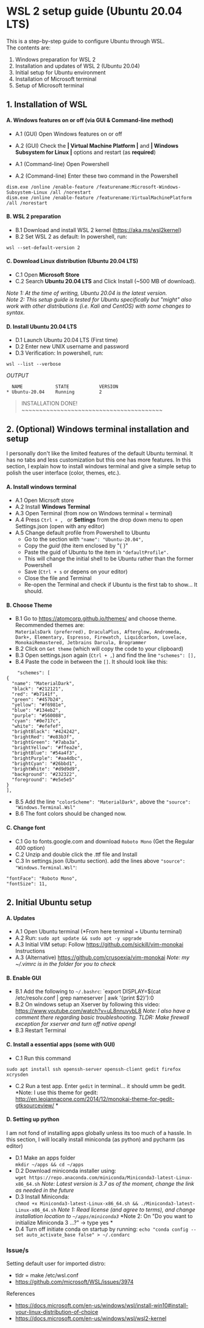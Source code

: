 # WSL 2 setup guide (Ubuntu 20.04 LTS) 
This is a step-by-step guide to configure Ubuntu through WSL.  
The contents are:  
1. Windows preparation for WSL 2
2. Installation and updates of WSL 2 (Ubuntu 20.04)
3. Initial setup for Ubuntu environment
4. Installation of Microsoft terminal
5. Setup of Microsoft terminal



## 1. Installation of WSL

#### A. Windows features on or off (via GUI & Command-line method)  

+ A.1 (GUI) Open Windows features on or off   
+ A.2 (GUI) Check the **| Virtual Machine Platform |** and **| Windows Subsystem for Linux |** options and restart (as **required**)  

+ A.1 (Command-line) Open Powershell  
+ A.2 (Command-line) Enter these two command in the Powershell  
```
dism.exe /online /enable-feature /featurename:Microsoft-Windows-Subsystem-Linux /all /norestart
dism.exe /online /enable-feature /featurename:VirtualMachinePlatform /all /norestart
```

#### B. WSL 2 preparation
+ B.1 Download and install WSL 2 kernel (https://aka.ms/wsl2kernel)
+ B.2 Set WSL 2 as default: In powershell, run:    
```
wsl --set-default-version 2
```

#### C. Download Linux distribution (Ubuntu 20.04 LTS)
+ C.1 Open **Microsoft Store** 
+ C.2 Search **Ubuntu 20.04 LTS** and Click Install (~500 MB of download).  

*Note 1: At the time of writing, Ubuntu 20.04 is the latest version.*  
*Note 2: This setup guide is tested for Ubuntu specifically but "might" also work with other distributions (i.e. Kali and CentOS) with some changes to syntax.*  

#### D. Install Ubuntu 20.04 LTS
+ D.1 Launch Ubuntu 20.04 LTS (First time)  
+ D.2 Enter new UNIX username and password  
+ D.3 Verification: In powershell, run:
```
wsl --list --verbose
```

*OUTPUT*  
```
  NAME            STATE           VERSION
* Ubuntu-20.04    Running         2
```

> INSTALLATION DONE! ~~~~~~~~~~~~~~~~~~~~~~~~~~~~~~~~~~~~~~~~

## 2. (Optional) Windows terminal installation and setup
I personally don't like the limited features of the default Ubuntu terminal. It has no tabs and less customization but this one has more features. In this section, I explain how to install windows terminal and give a simple setup to polish the user interface (color, themes, etc.).

#### A. Install windows terminal
+ A.1 Open Micrsoft store
+ A.2 Install **Windows Terminal**
+ A.3 Open Terminal (from now on Windows terminal = terminal)
+ A.4 Press `Ctrl + , ` or **Settings** from the drop down menu to open Settings.json (open with any editor)
+ A.5 Change default profile from Powershell to Ubuntu
  - Go to the section with `"name": "Ubuntu-20.04",`
  - Copy the *guid* (the item enclosed by "{ }"
  - Paste the guid of Ubuntu to the item in `"defaultProfile".`
  - This will change the initial shell to be Ubuntu rather than the former Powershell
  - Save (`Ctrl + s` or depens on your editor)
  - Close the file and Terminal
  - Re-open the Terminal and check if Ubuntu is the first tab to show... It should.

#### B. Choose Theme
+ B.1 Go to https://atomcorp.github.io/themes/ and choose theme. Recommended themes are:  
    `MaterialsDark (preferred), DraculaPlus, Afterglow, Andromeda, Dark+, Elementary, Espresso, Firewatch, Liquidcarbon, Lovelace, MonokaiRemastered, Jetbrains Darcula, Brogrammer`
+ B.2 Click on `Get theme` (which will copy the code to your clipboard)
+ B.3 Open settings.json again (`Ctrl + ,`) and find the line `"schemes": [],`
+ B.4 Paste the code in between the `[]`. It should look like this:
```
    "schemes": [
{
  "name": "MaterialDark",
  "black": "#212121",
  "red": "#b7141f",
  "green": "#457b24",
  "yellow": "#f6981e",
  "blue": "#134eb2",
  "purple": "#560088",
  "cyan": "#0e717c",
  "white": "#efefef",
  "brightBlack": "#424242",
  "brightRed": "#e83b3f",
  "brightGreen": "#7aba3a",
  "brightYellow": "#ffea2e",
  "brightBlue": "#54a4f3",
  "brightPurple": "#aa4dbc",
  "brightCyan": "#26bbd1",
  "brightWhite": "#d9d9d9",
  "background": "#232322",
  "foreground": "#e5e5e5"
}
],
```
+ B.5 Add the line `"colorScheme": "MaterialDark",` above the `"source": "Windows.Terminal.Wsl"`
+ B.6 The font colors should be changed now. 

#### C. Change font
+ C.1 Go to fonts.google.com and download `Roboto Mono` (Get the Regular 400 option)
+ C.2 Unzip and double click the .ttf file and Install
+ C.3 In settings.json (Ubuntu section). add the lines above `"source": "Windows.Terminal.Wsl"`:
```
"fontFace": "Roboto Mono",
"fontSize": 11, 
```

## 2. Initial Ubuntu setup

#### A. Updates
+ A.1 Open Ubuntu terminal (*From here terminal = Ubuntu terminal)
+ A.2 Run:  `sudo apt update && sudo apt -y upgrade`
+ A.3 Initial VIM setup: Follow https://github.com/sickill/vim-monokai Instructions
+ A.3 (Alternative) https://github.com/crusoexia/vim-monokai
*Note: my ~/.vimrc is in the folder for you to check*

#### B. Enable GUI

+ B.1 Add the following to `~/.bashrc`: `export DISPLAY=$(cat /etc/resolv.conf | grep nameserver | awk '{print $2}'):0
+ B.2 On windows setup an Xserver by following this video: https://www.youtube.com/watch?v=uL8nnuvybL8
*Note: I also have a comment there regarding basic troubleshooting. TLDR: Make firewall exception for xserver and turn off native opengl*
+ B.3 Restart Terminal

#### C. Install a essential apps (some with GUI)

+ C.1 Run this command
```
sudo apt install ssh openssh-server openssh-client gedit firefox xcrysden
```
+ C.2 Run a test app. Enter `gedit` in terminal... it should umm  be gedit.
*Note: I use this theme for gedit: http://en.leoiannacone.com/2014/12/monokai-theme-for-gedit-gtksourceview/ *

#### D. Setting up python
I am not fond of installing apps globally unless its too much of a hassle. In this section, I will locally install miniconda (as python) and pycharm (as editor)

+ D.1 Make an apps folder  
`mkdir ~/apps && cd ~/apps`
+ D.2 Download miniconda installer using:  
`wget https://repo.anaconda.com/miniconda/Miniconda3-latest-Linux-x86_64.sh`
*Note: Latest version is 3.7 as of the moment, change the link as needed in the future*
+ D.3 Install Miniconda:  
`chmod +x Miniconda3-latest-Linux-x86_64.sh && ./Miniconda3-latest-Linux-x86_64.sh`
*Note 1: Read license (and agree to terms), and change installation location to `~/apps/miniconda3`*
*Note 2: On "Do you want to initialize Miniconda 3 ...?" -> type yes *
+ D.4 Turn off initiate conda on startup by running:
`echo "conda config --set auto_activate_base false" > ~/.condarc`


### Issue/s

Setting default user for imported distro:   
+ tldr = make /etc/wsl.conf 
+ https://github.com/microsoft/WSL/issues/3974



References
- https://docs.microsoft.com/en-us/windows/wsl/install-win10#install-your-linux-distribution-of-choice  
- https://docs.microsoft.com/en-us/windows/wsl/wsl2-kernel

